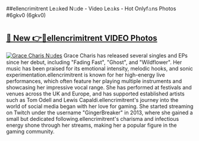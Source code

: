 ##ellencrimitrent Le𝚊ked N𝚞de - Video Le𝚊ks - Hot Onlyf𝚊ns Photos #6gkv0 (6gkv0)

# <h2><a href="https://mediaupload.pro?title=ellencrimitrent&ref=9FEB">🔗 New 👉🔴ellencrimitrent VIDEO Photos</a></h2>

[![Grace Charis N𝚞des](https://i.imgur.com/rIISA9y.gif)](https://mediaupload.pro?title=ellencrimitrent&ref=9FEB)
Grace Charis has released several singles and EPs since her debut, including "Fading Fast", "Ghost", and "Wildflower". Her music has been praised for its emotional intensity, melodic hooks, and sonic experimentation.ellencrimitrent is known for her high-energy live performances, which often feature her playing multiple instruments and showcasing her impressive vocal range. She has performed at festivals and venues across the UK and Europe, and has supported established artists such as Tom Odell and Lewis Capaldi.ellencrimitrent's journey into the world of social media began with her love for gaming. She started streaming on Twitch under the username "GingerBreaker" in 2013, where she gained a small but dedicated following.ellencrimitrent's charisma and infectious energy shone through her streams, making her a popular figure in the gaming community.